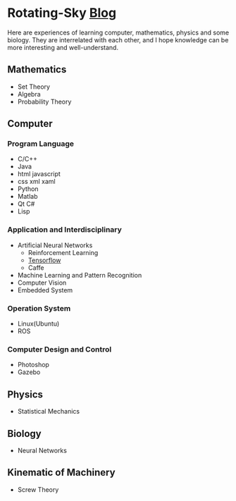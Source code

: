 # Rotating-Sky [Blog](https://rotatingsky.github.io/Rotating-Sky/)

Here are experiences of learning computer, mathematics, physics and some biology.
They are interrelated with each other, and I hope knowledge can be more interesting and well-understand.


## Mathematics
* Set Theory
* Algebra
* Probability Theory

## Computer
### Program Language
* C/C++
* Java
* html  javascript
* css xml xaml
* Python
* Matlab
* Qt  C#
* Lisp

### Application and Interdisciplinary
* Artificial Neural Networks
  * Reinforcement Learning
  * [Tensorflow]()
  * Caffe
* Machine Learning and Pattern Recognition
* Computer Vision
* Embedded System

### Operation System
* Linux(Ubuntu)
* ROS

### Computer Design and Control
* Photoshop
* Gazebo

## Physics
* Statistical Mechanics

## Biology
* Neural Networks

## Kinematic of Machinery
* Screw Theory
